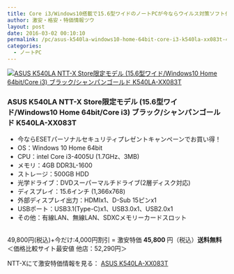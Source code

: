 ```yaml
---
title: Core i3/Windows10搭載で15.6型ワイドのノートPCが今ならウイルス対策ソフト付きで激安特価45,800円！送料無料！
author: 激安・格安・特価情報ツウ
layout: post
date: 2016-03-02 00:10:10
permalink: /pc/asus-k540la-windows10-home-64bit-core-i3-k540la-xx083t-45800-nttx.html
categories:
  - ノートPC
---
```


<div class="img-bg2 img_L">
  <a href="http://px.a8.net/svt/ejp?a8mat=ZYP6S+8IMA3E+S1Q+BWGDT&#038;a8ejpredirect=http://nttxstore.jp/_II_AZ15246751" target="_blank"><img border="0" alt="ASUS K540LA NTT-X Store限定モデル (15.6型ワイド/Windows10 Home 64bit/Core i3) ブラック/シャンパンゴールド K540LA-XX083T" src="http://image.nttxstore.jp/l2_images/A/AZ/AZ15246751.jpg" data-recalc-dims="1" /></a>
</div>

<!--more-->
### ASUS K540LA NTT-X Store限定モデル (15.6型ワイド/Windows10 Home 64bit/Core i3) ブラック/シャンパンゴールド K540LA-XX083T

* 今ならESETパーソナルセキュリティプレゼントキャンペーンでお買い得！
* OS：Windows 10 Home 64bit
* CPU：intel Core i3-4005U (1.7GHz、3MB)
* メモリ：4GB DDR3L-1600
* ストレージ：500GB HDD
* 光学ドライブ：DVDスーパーマルチドライブ(2層ディスク対応)
* ディスプレイ：15.6インチ (1,366x768)
* 外部ディスプレイ出力：HDMIx1、D-Sub 15ピンx1
* USBポート：USB3.1(Type-C)x1、USB3.0x1、USB2.0x1
* その他：有線LAN、無線LAN、SDXCメモリーカードスロット

<br clear="all" />49,800円(税込)+今だけ:4,000円割引 = 激安特価 <span class="tokka-price"><strong>45,800</strong></span> 円（税込）**送料無料**
＜価格比較サイト最安値 他店：52,290円＞

NTT-Xにて激安特価情報を見る： <span class="fs150p"><a href="http://px.a8.net/svt/ejp?a8mat=ZYP6S+8IMA3E+S1Q+BWGDT&#038;a8ejpredirect=http://nttxstore.jp/_II_AZ15246751" target="_blank">ASUS K540LA-XX083T</a></span>
